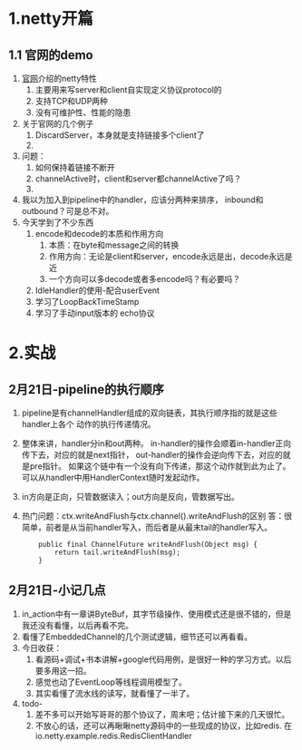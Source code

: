 # 1.netty开篇
## 1.1 官网的demo
1.  [官网](https://netty.io/)介绍的netty特性
    1.  主要用来写server和client自实现定义协议protocol的
    2.  支持TCP和UDP两种
    3.  没有可维护性、性能的隐患
2.  关于官网的几个例子
    1.  DiscardServer，本身就是支持链接多个client了
    2.  
3.  问题：
    1.  如何保持着链接不断开
    2.  channelActive时，client和server都channelActive了吗？
    3.  
4.  我以为加入到pipeline中的handler，应该分两种来排序，
    inbound和outbound？可是总不对。
5.  今天学到了不少东西
    1.  encode和decode的本质和作用方向
        1.  本质：在byte和message之间的转换
        2.  作用方向：无论是client和server，encode永远是出，decode永远是近
        3.  一个方向可以多decode或者多encode吗？有必要吗？
    2.  IdleHandler的使用-配合userEvent
    3.  学习了LoopBackTimeStamp
    4.  学习了手动input版本的 echo协议
    
# 2.实战
## 2月21日-pipeline的执行顺序
1.  pipeline是有channelHandler组成的双向链表，其执行顺序指的就是这些handler上各个
    动作的执行传递情况。
2.  整体来讲，handler分in和out两种。
    in-handler的操作会顺着in-handler正向传下去，对应的就是next指针，
    out-handler的操作会逆向传下去，对应的就是pre指针。
    如果这个链中有一个没有向下传递，那这个动作就到此为止了。
    可以从handler中用HandlerContext随时发起动作。
3.  in方向是正向，只管数据读入；out方向是反向，管数据写出。
4.  热门问题：ctx.writeAndFlush与ctx.channel().writeAndFlush的区别
    答：很简单，前者是从当前handler写入，而后者是从最末tail的handler写入。
    
    ```
        public final ChannelFuture writeAndFlush(Object msg) {
            return tail.writeAndFlush(msg);
        }
    ```
## 2月21日-小记几点
1.  in_action中有一章讲ByteBuf，其字节级操作、使用模式还是很不错的，但是我还没有看懂，以后再看不完。
2.  看懂了EmbeddedChannel的几个测试逻辑，细节还可以再看看。
3.  今日收获：
    1.  看源码+调试+书本讲解+google代码用例，是很好一种的学习方式。以后要多用这一招。
    2.  感觉也动了EventLoop等线程调用模型了。
    3.  其实看懂了流水线的读写，就看懂了一半了。
4.  todo-
    1.  差不多可以开始写哥哥的那个协议了，周末吧；估计接下来的几天很忙。
    2.  不放心的话，还可以再瞅瞅netty源码中的一些现成的协议，比如redis.
        在 io.netty.example.redis.RedisClientHandler